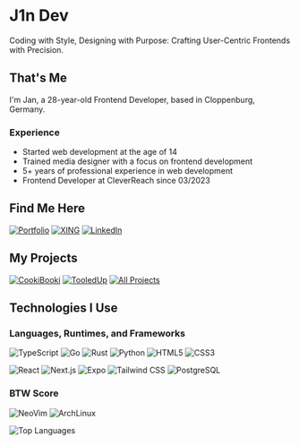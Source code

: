 # J1n Dev

Coding with Style, Designing with Purpose: Crafting User-Centric Frontends with Precision.

## That's Me

I'm Jan, a 28-year-old Frontend Developer, based in Cloppenburg, Germany.

### Experience
* Started web development at the age of 14
* Trained media designer with a focus on frontend development
* 5+ years of professional experience in web development
* Frontend Developer at CleverReach since 03/2023

## Find Me Here

[![Portfolio](https://img.shields.io/badge/j1n.dev-black?style=for-the-badge)](https://j1n.dev)
[![XING](https://img.shields.io/badge/xing-%23006567.svg?style=for-the-badge&logo=xing&logoColor=white)](https://www.xing.com/profile/Jan_Francksen/cv)
[![LinkedIn](https://img.shields.io/badge/linkedin-%230077B5.svg?style=for-the-badge&logo=linkedin&logoColor=white)](https://www.linkedin.com/in/jan-francksen-8a7124258/)

## My Projects

[![CookiBooki](https://img.shields.io/badge/CookiBooki-green?style=for-the-badge)](https://cookibooki.app)
[![TooledUp](https://img.shields.io/badge/TooledUp-purple?style=for-the-badge)](https://tooledup.j1n.dev)
[![All Projects](https://img.shields.io/badge/All_Projects-red?style=for-the-badge)](https://github.com/JanFrancksen?tab=repositories)

## Technologies I Use

### Languages, Runtimes, and Frameworks

![TypeScript](https://img.shields.io/badge/typescript-%23323330.svg?style=for-the-badge&logo=typescript&logoColor=%3178c6) 
![Go](https://img.shields.io/badge/go-%23323330.svg?style=for-the-badge&logo=go&logoColor=#00ADD8) 
![Rust](https://img.shields.io/badge/rust-%23323330.svg?style=for-the-badge&logo=rust&logoColor=#000000) 
![Python](https://img.shields.io/badge/python-%23323330.svg?style=for-the-badge&logo=python&logoColor=%3776AB) 
![HTML5](https://img.shields.io/badge/html5-%23E34F26.svg?style=for-the-badge&logo=html5&logoColor=white) 
![CSS3](https://img.shields.io/badge/css3-%231572B6.svg?style=for-the-badge&logo=css3&logoColor=white)

![React](https://img.shields.io/badge/react-282c34?style=for-the-badge&logo=react&logoColor=%2361DAFB) 
![Next.js](https://img.shields.io/badge/nextjs-ffffff?style=for-the-badge&logo=next.js&logoColor=black)
![Expo](https://img.shields.io/badge/expo-ffffff?style=for-the-badge&logo=expo&logoColor=black)
![Tailwind CSS](https://img.shields.io/badge/tailwindcss-%23323330.svg?style=for-the-badge&logo=tailwind-css&logoColor=38B2AC)
![PostgreSQL](https://img.shields.io/badge/Postgresql-212121?style=for-the-badge&logo=postgresql&logoColor=2a6ea2)
### BTW Score

![NeoVim](https://img.shields.io/badge/NeoVim-0078d7.svg?style=for-the-badge&logo=vim&logoColor=white) ![ArchLinux](https://img.shields.io/badge/ArchLinux-%23F05033.svg?style=for-the-badge&logo=arch-linux&logoColor=white)

![Top Languages](https://github-readme-stats.vercel.app/api/top-langs/?username=JanFrancksen&layout=compact&langs_count=8)
